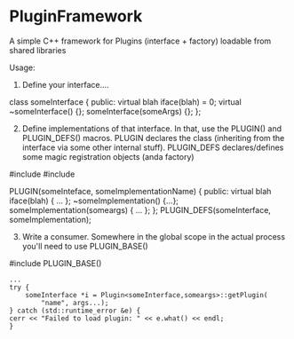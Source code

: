 # PluginFramework
A simple C++ framework for Plugins (interface + factory) loadable from shared
libraries

Usage:
1) Define your interface....

class someInterface {
  public:
    virtual blah iface(blah) = 0;
    virtual ~someInterface() {};
    someInterface(someArgs) {};
};
 

2) Define implementations of that interface.  In that, use the PLUGIN()
and PLUGIN_DEFS() macros.  PLUGIN declares the class (inheriting from the
interface via some other internal stuff).  PLUGIN_DEFS declares/defines
some magic registration objects (anda factory)

#include <Plugin>
#include <someInterface>

PLUGIN(someInteface, someImplementationName) {
  public:
    virtual blah iface(blah) { ... };
    ~someImplementation() {...};
    someImplementation(someargs) { ... };
};
PLUGIN_DEFS(someInterface, someImplementation);

3) Write a consumer.  Somewhere in the global scope in the actual process
you'll need to use PLUGIN_BASE()

#include <Plugin>
PLUGIN_BASE()

    ...
    try {
        someInterface *i = Plugin<someInterface,someargs>::getPlugin(
            "name", args...);
    } catch (std::runtime_error &e) {
	cerr << "Failed to load plugin: " << e.what() << endl;
    }

